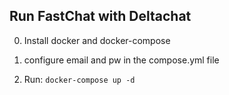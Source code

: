 ## Run FastChat with Deltachat

0. Install docker and docker-compose

1. configure email and pw in the compose.yml file

2. Run: `docker-compose up -d`
